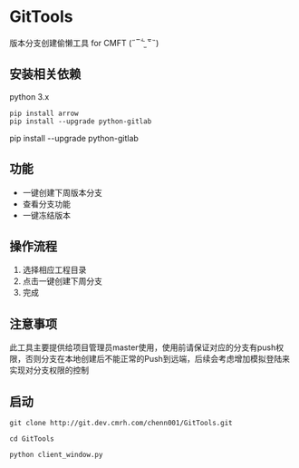 # GitTools
版本分支创建偷懒工具 for CMFT
(˶‾᷄ ⁻̫ ‾᷅˵)

## 安装相关依赖
python 3.x
```
pip install arrow
pip install --upgrade python-gitlab
```
pip install --upgrade python-gitlab
## 功能
* 一键创建下周版本分支
* 查看分支功能
* 一键冻结版本

## 操作流程
1. 选择相应工程目录
2. 点击一键创建下周分支
3. 完成

## 注意事项
此工具主要提供给项目管理员master使用，使用前请保证对应的分支有push权限，否则分支在本地创建后不能正常的Push到远端，后续会考虑增加模拟登陆来实现对分支权限的控制

## 启动
```
git clone http://git.dev.cmrh.com/chenn001/GitTools.git

cd GitTools

python client_window.py
```